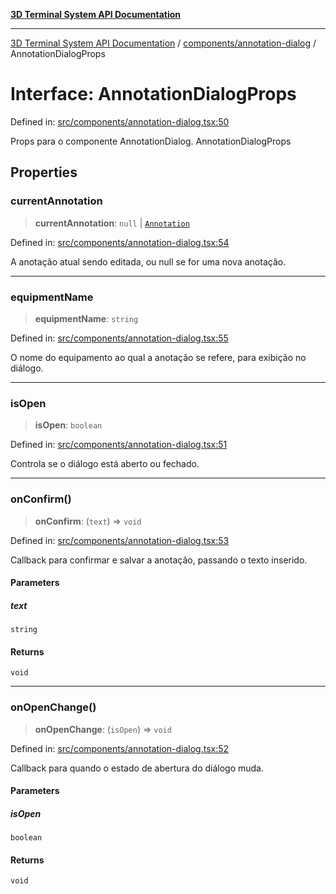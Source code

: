 [**3D Terminal System API Documentation**](../../../README.md)

***

[3D Terminal System API Documentation](../../../README.md) / [components/annotation-dialog](../README.md) / AnnotationDialogProps

# Interface: AnnotationDialogProps

Defined in: [src/components/annotation-dialog.tsx:50](https://github.com/Dicommunitas/ThreeJS_Terminal_3D/blob/8075b8a92723c99d6c5409bf1c44d7734e99d256/src/components/annotation-dialog.tsx#L50)

Props para o componente AnnotationDialog.
 AnnotationDialogProps

## Properties

### currentAnnotation

> **currentAnnotation**: `null` \| [`Annotation`](../../../lib/types/interfaces/Annotation.md)

Defined in: [src/components/annotation-dialog.tsx:54](https://github.com/Dicommunitas/ThreeJS_Terminal_3D/blob/8075b8a92723c99d6c5409bf1c44d7734e99d256/src/components/annotation-dialog.tsx#L54)

A anotação atual sendo editada, ou null se for uma nova anotação.

***

### equipmentName

> **equipmentName**: `string`

Defined in: [src/components/annotation-dialog.tsx:55](https://github.com/Dicommunitas/ThreeJS_Terminal_3D/blob/8075b8a92723c99d6c5409bf1c44d7734e99d256/src/components/annotation-dialog.tsx#L55)

O nome do equipamento ao qual a anotação se refere, para exibição no diálogo.

***

### isOpen

> **isOpen**: `boolean`

Defined in: [src/components/annotation-dialog.tsx:51](https://github.com/Dicommunitas/ThreeJS_Terminal_3D/blob/8075b8a92723c99d6c5409bf1c44d7734e99d256/src/components/annotation-dialog.tsx#L51)

Controla se o diálogo está aberto ou fechado.

***

### onConfirm()

> **onConfirm**: (`text`) => `void`

Defined in: [src/components/annotation-dialog.tsx:53](https://github.com/Dicommunitas/ThreeJS_Terminal_3D/blob/8075b8a92723c99d6c5409bf1c44d7734e99d256/src/components/annotation-dialog.tsx#L53)

Callback para confirmar e salvar a anotação, passando o texto inserido.

#### Parameters

##### text

`string`

#### Returns

`void`

***

### onOpenChange()

> **onOpenChange**: (`isOpen`) => `void`

Defined in: [src/components/annotation-dialog.tsx:52](https://github.com/Dicommunitas/ThreeJS_Terminal_3D/blob/8075b8a92723c99d6c5409bf1c44d7734e99d256/src/components/annotation-dialog.tsx#L52)

Callback para quando o estado de abertura do diálogo muda.

#### Parameters

##### isOpen

`boolean`

#### Returns

`void`
